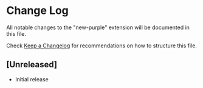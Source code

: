 # Change Log

All notable changes to the "new-purple" extension will be documented in this file.

Check [Keep a Changelog](http://keepachangelog.com/) for recommendations on how to structure this file.

## [Unreleased]

- Initial release
